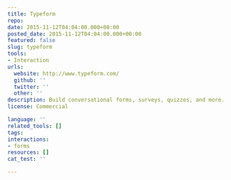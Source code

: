 ```yaml
---
title: Typeform
repo: 
date: 2015-11-12T04:04:00.000+00:00
posted_date: 2015-11-12T04:04:00.000+00:00
featured: false
slug: typeform
tools:
- Interaction
urls:
  website: http://www.typeform.com/
  github: ''
  twitter: ''
  other: ''
description: Build conversational forms, surveys, quizzes, and more.
license: Commercial

language: ''
related_tools: []
tags:
interactions:
- forms
resources: []
cat_test: ''

---
```

